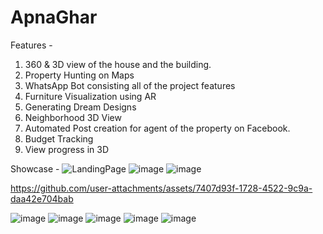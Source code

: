 # ApnaGhar
Features - 
1. 360 & 3D view of the house and the building.
2. Property Hunting on Maps
3. WhatsApp Bot consisting all of the project features
4. Furniture Visualization using AR
5. Generating Dream Designs
6. Neighborhood 3D View
7. Automated Post creation for agent of the property on Facebook.
8. Budget Tracking
9. View progress in 3D

Showcase - 
![LandingPage](https://github.com/user-attachments/assets/f7c4288f-4aa5-47d4-aeaf-aeceae1c9734)
![image](https://github.com/user-attachments/assets/c21a6d30-e6ed-41a1-85c9-e0f1ab424d42)
![image](https://github.com/user-attachments/assets/e6f223d3-4307-4a23-9601-1e3c92b6285e)

https://github.com/user-attachments/assets/7407d93f-1728-4522-9c9a-daa42e704bab

![image](https://github.com/user-attachments/assets/1c9a640b-1c6c-4d9c-b988-e0a517fbf102)
![image](https://github.com/user-attachments/assets/42a8bcb5-352a-439b-bdc7-e0e47bb084eb)
![image](https://github.com/user-attachments/assets/9ff68a72-9b8d-4430-8728-4904d4ce7a53)
![image](https://github.com/user-attachments/assets/f9241f4c-3165-44d7-bdb5-8531bc3da9da)
![image](https://github.com/user-attachments/assets/de9253f1-a483-4aaf-aa95-63a9ca578dd6)





